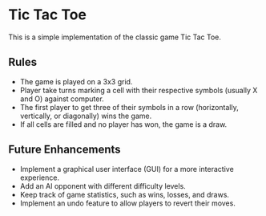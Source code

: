 # Tic Tac Toe

This is a simple implementation of the classic game Tic Tac Toe.

## Rules

- The game is played on a 3x3 grid.
- Player take turns marking a cell with their respective symbols (usually X and O) against computer.
- The first player to get three of their symbols in a row (horizontally, vertically, or diagonally) wins the game.
- If all cells are filled and no player has won, the game is a draw.

## Future Enhancements

- Implement a graphical user interface (GUI) for a more interactive experience.
- Add an AI opponent with different difficulty levels.
- Keep track of game statistics, such as wins, losses, and draws.
- Implement an undo feature to allow players to revert their moves.
